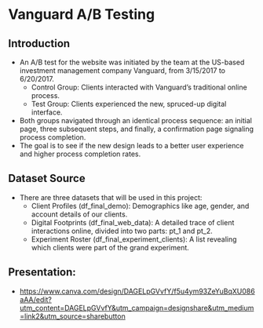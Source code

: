 # Vanguard A/B Testing

## Introduction

- An A/B test for the website was initiated by the team at the US-based investment management company Vanguard, from 3/15/2017 to 6/20/2017.
    - Control Group: Clients interacted with Vanguard’s traditional online process.
    - Test Group: Clients experienced the new, spruced-up digital interface.
- Both groups navigated through an identical process sequence: an initial page, three subsequent steps, and finally, a confirmation page signaling process completion.
- The goal is to see if the new design leads to a better user experience and higher process completion rates.

## Dataset Source
- There are three datasets that will be used in this project:
    - Client Profiles (df_final_demo): Demographics like age, gender, and account details of our clients.
    - Digital Footprints (df_final_web_data): A detailed trace of client interactions online, divided into two parts: pt_1 and pt_2.
    - Experiment Roster (df_final_experiment_clients): A list revealing which clients were part of the grand experiment.

## Presentation:
- https://www.canva.com/design/DAGELpGVvfY/f5u4ym93ZeYuBqXU086aAA/edit?utm_content=DAGELpGVvfY&utm_campaign=designshare&utm_medium=link2&utm_source=sharebutton


